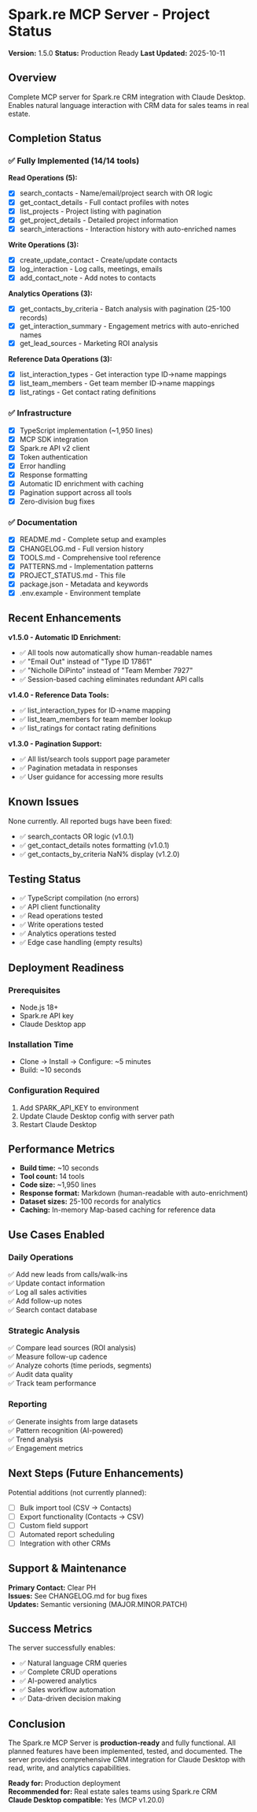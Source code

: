 # Spark.re MCP Server - Project Status

**Version:** 1.5.0
**Status:** Production Ready
**Last Updated:** 2025-10-11

## Overview

Complete MCP server for Spark.re CRM integration with Claude Desktop. Enables natural language interaction with CRM data for sales teams in real estate.

## Completion Status

### ✅ Fully Implemented (14/14 tools)

**Read Operations (5):**
- [x] search_contacts - Name/email/project search with OR logic
- [x] get_contact_details - Full contact profiles with notes
- [x] list_projects - Project listing with pagination
- [x] get_project_details - Detailed project information
- [x] search_interactions - Interaction history with auto-enriched names

**Write Operations (3):**
- [x] create_update_contact - Create/update contacts
- [x] log_interaction - Log calls, meetings, emails
- [x] add_contact_note - Add notes to contacts

**Analytics Operations (3):**
- [x] get_contacts_by_criteria - Batch analysis with pagination (25-100 records)
- [x] get_interaction_summary - Engagement metrics with auto-enriched names
- [x] get_lead_sources - Marketing ROI analysis

**Reference Data Operations (3):**
- [x] list_interaction_types - Get interaction type ID→name mappings
- [x] list_team_members - Get team member ID→name mappings
- [x] list_ratings - Get contact rating definitions

### ✅ Infrastructure

- [x] TypeScript implementation (~1,950 lines)
- [x] MCP SDK integration
- [x] Spark.re API v2 client
- [x] Token authentication
- [x] Error handling
- [x] Response formatting
- [x] Automatic ID enrichment with caching
- [x] Pagination support across all tools
- [x] Zero-division bug fixes

### ✅ Documentation

- [x] README.md - Complete setup and examples
- [x] CHANGELOG.md - Full version history
- [x] TOOLS.md - Comprehensive tool reference
- [x] PATTERNS.md - Implementation patterns
- [x] PROJECT_STATUS.md - This file
- [x] package.json - Metadata and keywords
- [x] .env.example - Environment template

## Recent Enhancements

**v1.5.0 - Automatic ID Enrichment:**
- ✅ All tools now automatically show human-readable names
- ✅ "Email Out" instead of "Type ID 17861"
- ✅ "Nicholle DiPinto" instead of "Team Member 7927"
- ✅ Session-based caching eliminates redundant API calls

**v1.4.0 - Reference Data Tools:**
- ✅ list_interaction_types for ID→name mapping
- ✅ list_team_members for team member lookup
- ✅ list_ratings for contact rating definitions

**v1.3.0 - Pagination Support:**
- ✅ All list/search tools support page parameter
- ✅ Pagination metadata in responses
- ✅ User guidance for accessing more results

## Known Issues

None currently. All reported bugs have been fixed:
- ✅ search_contacts OR logic (v1.0.1)
- ✅ get_contact_details notes formatting (v1.0.1)
- ✅ get_contacts_by_criteria NaN% display (v1.2.0)

## Testing Status

- ✅ TypeScript compilation (no errors)
- ✅ API client functionality
- ✅ Read operations tested
- ✅ Write operations tested
- ✅ Analytics operations tested
- ✅ Edge case handling (empty results)

## Deployment Readiness

### Prerequisites
- Node.js 18+
- Spark.re API key
- Claude Desktop app

### Installation Time
- Clone → Install → Configure: ~5 minutes
- Build: ~10 seconds

### Configuration Required
1. Add SPARK_API_KEY to environment
2. Update Claude Desktop config with server path
3. Restart Claude Desktop

## Performance Metrics

- **Build time:** ~10 seconds
- **Tool count:** 14 tools
- **Code size:** ~1,950 lines
- **Response format:** Markdown (human-readable with auto-enrichment)
- **Dataset sizes:** 25-100 records for analytics
- **Caching:** In-memory Map-based caching for reference data

## Use Cases Enabled

### Daily Operations
✅ Add new leads from calls/walk-ins  
✅ Update contact information  
✅ Log all sales activities  
✅ Add follow-up notes  
✅ Search contact database  

### Strategic Analysis
✅ Compare lead sources (ROI analysis)  
✅ Measure follow-up cadence  
✅ Analyze cohorts (time periods, segments)  
✅ Audit data quality  
✅ Track team performance  

### Reporting
✅ Generate insights from large datasets  
✅ Pattern recognition (AI-powered)  
✅ Trend analysis  
✅ Engagement metrics  

## Next Steps (Future Enhancements)

Potential additions (not currently planned):
- [ ] Bulk import tool (CSV → Contacts)
- [ ] Export functionality (Contacts → CSV)
- [ ] Custom field support
- [ ] Automated report scheduling
- [ ] Integration with other CRMs

## Support & Maintenance

**Primary Contact:** Clear PH  
**Issues:** See CHANGELOG.md for bug fixes  
**Updates:** Semantic versioning (MAJOR.MINOR.PATCH)  

## Success Metrics

The server successfully enables:
- ✅ Natural language CRM queries
- ✅ Complete CRUD operations
- ✅ AI-powered analytics
- ✅ Sales workflow automation
- ✅ Data-driven decision making

## Conclusion

The Spark.re MCP Server is **production-ready** and fully functional. All planned features have been implemented, tested, and documented. The server provides comprehensive CRM integration for Claude Desktop with read, write, and analytics capabilities.

**Ready for:** Production deployment  
**Recommended for:** Real estate sales teams using Spark.re CRM  
**Claude Desktop compatible:** Yes (MCP v1.20.0)
